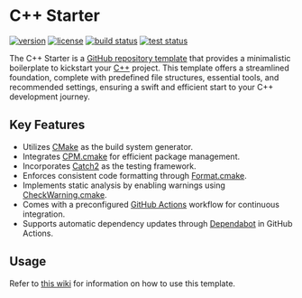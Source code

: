 # C++ Starter

[![version](https://img.shields.io/github/v/release/threeal/cpp-starter?style=flat-square)](https://github.com/threeal/cpp-starter/releases)
[![license](https://img.shields.io/github/license/threeal/cpp-starter?style=flat-square)](./LICENSE)
[![build status](https://img.shields.io/github/actions/workflow/status/threeal/cpp-starter/build.yaml?branch=main&style=flat-square)](https://github.com/threeal/cpp-starter/actions/workflows/build.yaml)
[![test status](https://img.shields.io/github/actions/workflow/status/threeal/cpp-starter/test.yaml?branch=main&label=test&style=flat-square)](https://github.com/threeal/cpp-starter/actions/workflows/test.yaml)

The C++ Starter is a [GitHub repository template](https://docs.github.com/en/repositories/creating-and-managing-repositories/creating-a-repository-from-a-template) that provides a minimalistic boilerplate to kickstart your [C++](https://isocpp.org) project. This template offers a streamlined foundation, complete with predefined file structures, essential tools, and recommended settings, ensuring a swift and efficient start to your C++ development journey.

## Key Features

- Utilizes [CMake](https://cmake.org/) as the build system generator.
- Integrates [CPM.cmake](https://github.com/cpm-cmake/CPM.cmake/) for efficient package management.
- Incorporates [Catch2](https://github.com/catchorg/Catch2) as the testing framework.
- Enforces consistent code formatting through [Format.cmake](https://github.com/TheLartians/Format.cmake).
- Implements static analysis by enabling warnings using [CheckWarning.cmake](https://github.com/threeal/CheckWarning.cmake/).
- Comes with a preconfigured [GitHub Actions](https://github.com/features/actions) workflow for continuous integration.
- Supports automatic dependency updates through [Dependabot](https://docs.github.com/en/code-security/dependabot) in GitHub Actions.

## Usage

Refer to [this wiki](https://github.com/threeal/cpp-starter/wiki) for information on how to use this template.
